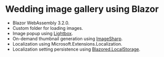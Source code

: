 # Wedding image gallery using Blazor

* Blazor WebAssembly 3.2.0.
* Custom folder for loading images.
* Image popup using [Lightbox](https://lokeshdhakar.com/projects/lightbox2/).
* On-demand thumbnail generation using [ImageSharp](https://github.com/SixLabors/ImageSharp).
* Localization using Microsoft.Extensions.Localization.
* Localization setting persistence using [Blazored.LocalStorage](https://github.com/Blazored/LocalStorage).
